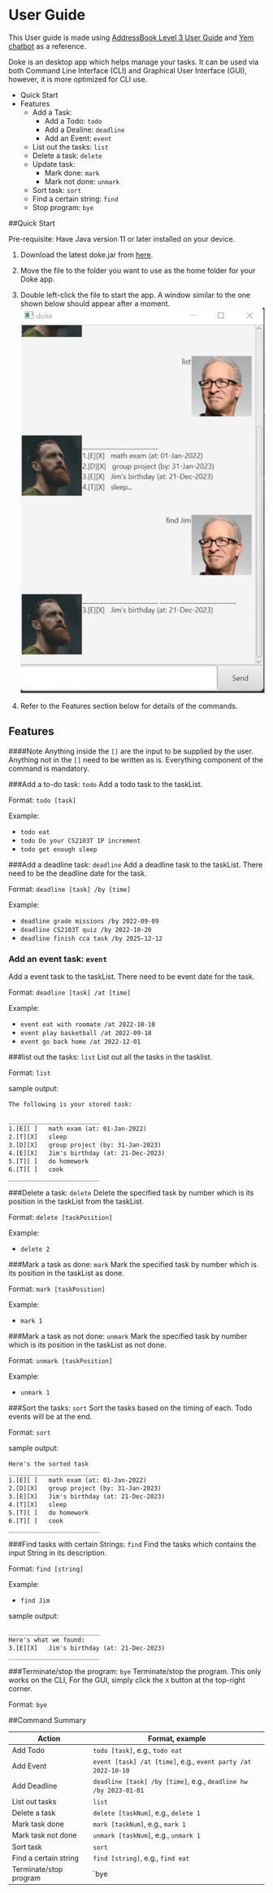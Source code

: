 # User Guide

This User guide is made using [AddressBook Level 3 User Guide](https://se-education.org/addressbook-level3/UserGuide.html) and [Yem chatbot](https://sugiyem.github.io/ip/) as a reference.

Doke is an desktop app which helps manage your tasks. It can be used via both Command Line Interface (CLI) and Graphical User Interface (GUI), however, it is more optimized for CLI use.

* Quick Start
* Features
  * Add a Task:
    * Add a Todo: `todo`
    * Add a Dealine: `deadline`
    * Add an Event: `event`
  * List out the tasks: `list`
  * Delete a task: `delete`
  * Update task:
    * Mark done: `mark`
    * Mark not done: `unmark`
  * Sort task: `sort`
  * Find a certain string: `find`
  * Stop program: `bye`

##Quick Start 

Pre-requisite: Have Java version 11 or later installed on your device.

1. Download the latest doke.jar from [here](https://github.com/gerardstevan/ip/releases/tag/A-Release).

2. Move the file to the folder you want to use as the home folder for your Doke app.

3. Double left-click the file to start the app. A window similar to the one shown below should appear after a moment. 
![](Ui.png)

4. Refer to the Features section below for details of the commands.


## Features 
####Note
Anything inside the `[]` are the input to be supplied by the user. Anything not in the `[]` need to be written as is. Everything component of the command is mandatory.

###Add a to-do task: `todo`
Add a todo task to the taskList.

Format: `todo [task]`

Example:
* `todo eat`
* `todo Do your CS2103T IP increment`
* `todo get enough sleep`

###Add a deadline task: `deadline`
Add a deadline task to the taskList. There need to be the deadline date for the task.

Format: `deadline [task] /by [time]`

Example:
* `deadline grade missions /by 2022-09-09`
* `deadline CS2103T quiz /by 2022-10-20`
* `deadline finish cca task /by 2025-12-12`

### <a name="event"></a> Add an event task: `event`
Add a event task to the taskList. There need to be event date for the task.

Format: `deadline [task] /at [time]`

Example:
* `event eat with roomate /at 2022-10-10`
* `event play basketball /at 2022-09-18`
* `event go back home /at 2022-12-01`

###list out the tasks: `list`
List out all the tasks in the tasklist.

Format: `list`

sample output:
```
The following is your stored task:

_________________________ 
1.[E][ ]   math exam (at: 01-Jan-2022)
2.[T][X]   sleep
3.[D][X]   group project (by: 31-Jan-2023)
4.[E][X]   Jim's birthday (at: 21-Dec-2023)
5.[T][ ]   do homework
6.[T][ ]   cook
_________________________ 
```

###Delete a task: `delete`
Delete the specified task by number which is its position in the taskList from the taskList.

Format: `delete [taskPosition]`

Example:
* `delete 2`

###Mark a task as done: `mark`
Mark the specified task by number which is its position in the taskList as done.


Format: `mark [taskPosition]`

Example:
* `mark 1`

###Mark a task as not done: `unmark`
Mark the specified task by number which is its position in the taskList as not done.


Format: `unmark [taskPosition]`

Example:
* `unmark 1`

###Sort the tasks: `sort`
Sort the tasks based on the timing of each. Todo events will be at the end.

Format: `sort`

sample output:
```
Here's the sorted task
_________________________ 
1.[E][ ]   math exam (at: 01-Jan-2022)
2.[D][X]   group project (by: 31-Jan-2023)
3.[E][X]   Jim's birthday (at: 21-Dec-2023)
4.[T][X]   sleep
5.[T][ ]   do homework
6.[T][ ]   cook
_________________________
```

###Find tasks with certain Strings: `find`
Find the tasks which contains the input String in its description.

Format: `find [string]`

Example:
* `find Jim`

sample output:
```
_________________________ 
Here's what we found:
3.[E][X]   Jim's birthday (at: 21-Dec-2023)
_________________________ 
```

###Terminate/stop the program: `bye`
Terminate/stop the program. This only works on the CLI, For the GUI, simply click the `X` button at the top-right corner.

Format: `bye`


##Command Summary

| Action                 | Format, example                                                  |
|------------------------|------------------------------------------------------------------|
| Add Todo               | `todo [task]`, e.g., `todo eat`                                  |
| Add Event              | `event [task] /at [time]`, e.g., `event party /at 2022-10-10`    |
| Add Deadline           | `deadline [task] /by [time]`, e.g., `deadline hw /by 2023-01-01` |
| List out tasks         | `list`                                                           |
| Delete a task          | `delete [taskNum]`, e.g., `delete 1`                             |
| Mark task done         | `mark [taskNum]`, e.g., `mark 1`                                 |
| Mark task not done     | `unmark [taskNum]`, e.g., `unmark 1`                             |
| Sort task              | `sort`                                                           |
| Find a certain string  | `find [string]`, e.g., `find eat`                                |
| Terminate/stop program | `bye                                                             |


